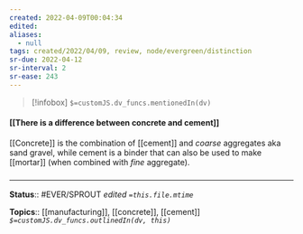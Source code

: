 ```yaml
---
created: 2022-04-09T00:04:34 
edited: 
aliases:
  - null
tags: created/2022/04/09, review, node/evergreen/distinction
sr-due: 2022-04-12
sr-interval: 2
sr-ease: 243
---
```

> [!infobox]
`$=customJS.dv_funcs.mentionedIn(dv)`

#### [[There is a difference between concrete and cement]]

[[Concrete]] is the combination of [[cement]] and *coarse* aggregates aka sand gravel, while cement is a binder that can also be used to make [[mortar]] (when combined with *fine* aggregate).

### <hr class="footnote"/>

**Status**:: #EVER/SPROUT
*edited `=this.file.mtime`*

**Topics**:: [[manufacturing]], [[concrete]], [[cement]]
*`$=customJS.dv_funcs.outlinedIn(dv, this)`*
